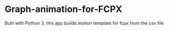 # Graph-animation-for-FCPX
Built with Python 3, this app builds motion template for fcpx from the csv file
